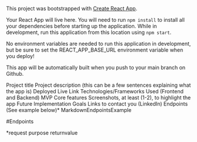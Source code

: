 This project was bootstrapped with [Create React App](https://github.com/facebook/create-react-app).

Your React App will live here.  You will need to run `npm install` to install all your dependencies before starting up the application. While in development, run this application from this location using `npm start`.

No environment variables are needed to run this application in development, but be sure to set the REACT_APP_BASE_URL environment variable when you deploy!

This app will be automatically built when you push to your main branch on Github.

Project title
Project description (this can be a few sentences explaining what the app is)
Deployed Live Link
Technologies/Frameworks Used (Frontend and Backend)
MVP Core features
Screenshots, at least (1-2), to highlight the app
Future Implementation Goals
Links to contact you (LinkedIn)
Endpoints (See example below)*
MarkdownEndpointsExample

#Endpoints

*request  purpose returnvalue
